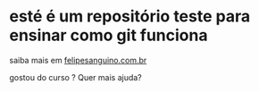 # esté é um repositório teste para ensinar como git funciona


saiba mais em [felipesanguino.com.br](https://www.linkedin.com/in/felipesanguino/)

gostou do curso ? Quer mais ajuda?
